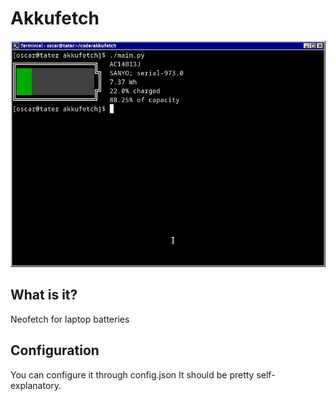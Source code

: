 # Akkufetch

<img src="https://github.com/mrHeavenli/akkufetch/blob/main/akkufetch.jpg"></img>

## What is it?

Neofetch for laptop batteries

## Configuration

You can configure it through config.json
It should be pretty self-explanatory.
